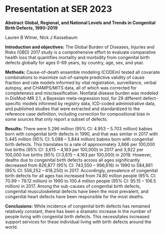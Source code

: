 # Presentation at SER 2023

**Abstract**
**Global, Regional, and National Levels and Trends in Congenital Birth Defects, 1990-2019**

Lauren B Wilner, Nick J Kassebaum

**Introduction and objectives:** The Global Burden of Diseases, Injuries and Risks (GBD) 2017 study is a comprehensive effort to evaluate comparative health loss that quantifies mortality and morbidity from congenital birth defects globally for ages 0-69 years, by country, age, sex, and
year.

**Methods:** Cause-of-death ensemble modeling (CODEm) tested all covariate combinations to maximize out-of-sample predictive validity of cause fraction and rate models informed by vital registration, surveillance, verbal autopsy, and CHAMPS/MITS data, all of which was corrected for completeness and misclassification. Nonfatal disease burden was modeled in DisMod-MR 2.1, a Bayesian meta-regression tool, for 29 different defect-specific models informed by registry data, ICD-coded administrative data, and published studies that were extracted and standardized to the reference case definition, including correction for compositional bias in some sources that only report a subset of defects.

**Results:** There were 5.296 million (95% CI: 4.953 – 5.703 million) babies born with congenital birth defects in 1990, and that was similar in 2017 with 5.445 million (95% CI: 5.088 – 5.844 million) babies born with congenital birth defects. This translates to a rate of approximately 3,866 per 100,000 live births (95% CI: 3,615 – 4,163 per 100,000) in 2017 and 3,922 per 100,000 live births (95% CI:3,615 – 4,163 per 100,000) in 2019. However, deaths due to congenital birth defects across all ages significantly decreased from 826,877 (95% CI: 743,550 – 996,616) in 1990 to 584,861 (95% CI: 556,252 – 618,250) in 2017. Accordingly, prevalence of congenital birth defects for all ages has increased from 74.80 million people (95% CI: 70.99 – 79.12 million) in 1990 to 100.4 million people (95% CI: 95.15 – 106.5 million) in 2017. Among the sub-causes of congenital birth defects, congenital musculoskeletal defects have been the most prevalent, and congenital heart defects have been responsible for the most deaths.

**Conclusions:** While incidence of congenital birth defects has remained relatively constant, there has been a dramatic increase in the number of people living with congenital birth defects. This necessitates increased support services for these individual living with birth defects around the world.